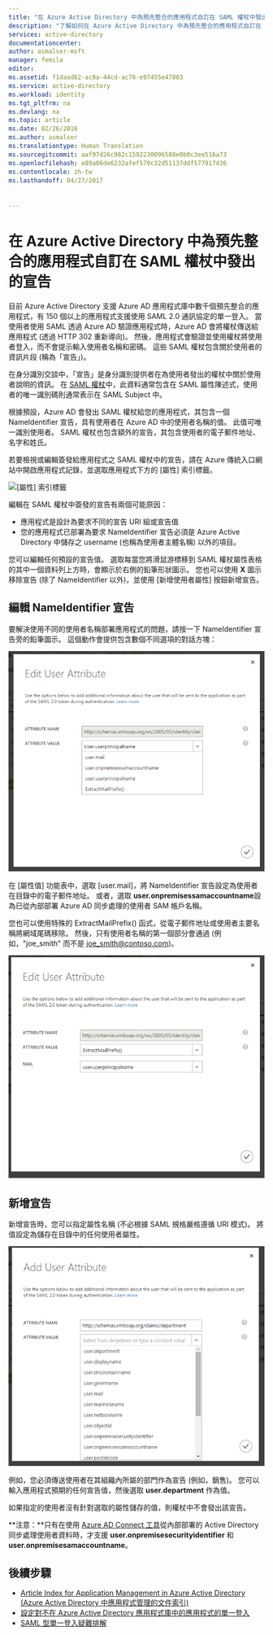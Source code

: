 ```yaml
---
title: "在 Azure Active Directory 中為預先整合的應用程式自訂在 SAML 權杖中發出的宣告 | Microsoft Docs"
description: "了解如何在 Azure Active Directory 中為預先整合的應用程式自訂在 SAML 權杖中發出的宣告"
services: active-directory
documentationcenter: 
author: asmalser-msft
manager: femila
editor: 
ms.assetid: f1daad62-ac8a-44cd-ac76-e97455e47803
ms.service: active-directory
ms.workload: identity
ms.tgt_pltfrm: na
ms.devlang: na
ms.topic: article
ms.date: 02/26/2016
ms.author: asmalser
ms.translationtype: Human Translation
ms.sourcegitcommit: aaf97d26c982c1592230096588e0b0c3ee516a73
ms.openlocfilehash: e89a06de6232afef579c32d51137ddf577917436
ms.contentlocale: zh-tw
ms.lasthandoff: 04/27/2017


---
```

# <a name="customizing-claims-issued-in-the-saml-token-for-pre-integrated-apps-in-azure-active-directory"></a>在 Azure Active Directory 中為預先整合的應用程式自訂在 SAML 權杖中發出的宣告
目前 Azure Active Directory 支援 Azure AD 應用程式庫中數千個預先整合的應用程式，有 150 個以上的應用程式支援使用 SAML 2.0 通訊協定的單一登入。 當使用者使用 SAML 透過 Azure AD 驗證應用程式時，Azure AD 會將權杖傳送給應用程式 (透過 HTTP 302 重新導向)。 然後，應用程式會驗證並使用權杖將使用者登入，而不會提示輸入使用者名稱和密碼。 這些 SAML 權杖包含關於使用者的資訊片段 (稱為「宣告」)。

在身分識別交談中，「宣告」是身分識別提供者在為使用者發出的權杖中關於使用者說明的資訊。 在 [SAML 權杖](http://en.wikipedia.org/wiki/SAML_2.0)中，此資料通常包含在 SAML 屬性陳述式，使用者的唯一識別碼則通常表示在 SAML Subject 中。

根據預設，Azure AD 會發出 SAML 權杖給您的應用程式，其包含一個 NameIdentifier 宣告，具有使用者在 Azure AD 中的使用者名稱的值。 此值可唯一識別使用者。 SAML 權杖也包含額外的宣告，其包含使用者的電子郵件地址、名字和姓氏。

若要檢視或編輯簽發給應用程式之 SAML 權杖中的宣告，請在 Azure 傳統入口網站中開啟應用程式記錄，並選取應用程式下方的 [屬性] 索引標籤。

![[屬性] 索引標籤][1]

編輯在 SAML 權杖中簽發的宣告有兩個可能原因：
* 應用程式是設計為要求不同的宣告 URI 組或宣告值 
* 您的應用程式已部署為要求 NameIdentifier 宣告必須是 Azure Active Directory 中儲存之 username (也稱為使用者主體名稱) 以外的項目。 

您可以編輯任何預設的宣告值。 選取每當您將滑鼠游標移到 SAML 權杖屬性表格的其中一個資料列上方時，會顯示於右側的鉛筆形狀圖示。 您也可以使用 **X** 圖示移除宣告 (除了 NameIdentifier 以外)，並使用 [新增使用者屬性] 按鈕新增宣告。

## <a name="editing-the-nameidentifier-claim"></a>編輯 NameIdentifier 宣告
要解決使用不同的使用者名稱部署應用程式的問題，請按一下 NameIdentifier 宣告旁的鉛筆圖示。 這個動作會提供包含數個不同選項的對話方塊：

![編輯使用者屬性][2]

在 [屬性值] 功能表中，選取 [user.mail]，將 NameIdentifier 宣告設定為使用者在目錄中的電子郵件地址。 或者，選取 **user.onpremisessamaccountname**設為已從內部部署 Azure AD 同步處理的使用者 SAM 帳戶名稱。

您也可以使用特殊的 ExtractMailPrefix() 函式，從電子郵件地址或使用者主要名稱將網域尾碼移除。 然後，只有使用者名稱的第一個部分會通過 (例如，"joe_smith" 而不是 joe_smith@contoso.com)。

![編輯使用者屬性][3]

## <a name="adding-claims"></a>新增宣告
新增宣告時，您可以指定屬性名稱 (不必根據 SAML 規格嚴格遵循 URI 模式)。 將值設定為儲存在目錄中的任何使用者屬性。

![新增使用者屬性][4]

例如，您必須傳送使用者在其組織內所屬的部門作為宣告 (例如，銷售)。 您可以輸入應用程式預期的任何宣告值，然後選取 **user.department** 作為值。

如果指定的使用者沒有針對選取的屬性儲存的值，則權杖中不會發出該宣告。

**注意：**只有在使用 [Azure AD Connect 工具](../active-directory-aadconnect.md)從內部部署的 Active Directory 同步處理使用者資料時，才支援 **user.onpremisesecurityidentifier** 和 **user.onpremisesamaccountname**。

## <a name="next-steps"></a>後續步驟
* [Article Index for Application Management in Azure Active Directory (Azure Active Directory 中應用程式管理的文件索引)](../active-directory-apps-index.md)
* [設定對不在 Azure Active Directory 應用程式庫中的應用程式的單一登入](../active-directory-saas-custom-apps.md)
* [SAML 型單一登入疑難排解](active-directory-saml-debugging.md)

<!--Image references-->
[1]: ../media/active-directory-saml-claims-customization/claimscustomization1.png
[2]: ../media/active-directory-saml-claims-customization/claimscustomization2.png
[3]: ../media/active-directory-saml-claims-customization/claimscustomization3.png
[4]: ../media/active-directory-saml-claims-customization/claimscustomization4.png
